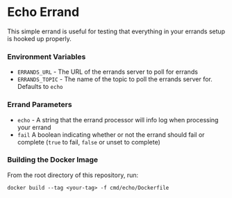 # Echo Errand

This simple errand is useful for testing that everything in your errands setup is hooked up properly.

### Environment Variables

- `ERRANDS_URL` - The URL of the errands server to poll for errands
- `ERRANDS_TOPIC` - The name of the topic to poll the errands server for. Defaults to `echo`

### Errand Parameters

- `echo` - A string that the errand processor will info log when processing your errand
- `fail` A boolean indicating whether or not the errand should fail or complete (`true` to fail, `false` or unset to complete)

### Building the Docker Image

From the root directory of this repository, run:

`docker build --tag <your-tag> -f cmd/echo/Dockerfile`